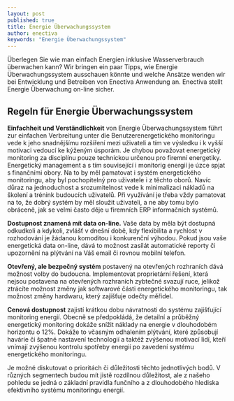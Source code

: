 ```yaml
---
layout: post
published: true
title: Energie Überwachungssystem
author: enectiva
keywords: "Energie Überwachungssystem"
---
```



Überlegen Sie wie man einfach Energien inklusive Wasserverbrauch überwachen kann? Wir bringen ein paar Tipps, wie Energie Überwachungssystem ausschauen könnte und welche Ansätze wenden wir bei Entwicklung und Betreiben von Enectiva Anwendung an. Enectiva stellt Energie Überwachung on-line sicher.
## Regeln für Energie Überwachungssystem
**Einfachheit und Verständlichkeit** von Energie Überwachungssystem führt zur einfachen Verbreitung unter die Benutzerenergetického monitoringu vede k jeho snadnějšímu rozšíření mezi uživateli a tím ve výsledku i k vyšší motivaci vedoucí ke kýženým úsporám. Je chybou považovat energetický monitoring za disciplínu pouze technickou určenou pro firemní energetiky. Energetický management a s tím související  i monitorig energií je úzce spjat s finančními obory. Na to by měl pamatovat i systém energetického monitoringu, aby byl pochopitelný pro uživatele i z těchto oborů. Navíc důraz na jednoduchost a srozumitelnost vede k minimalizaci nákladů na školení a trénink budoucích uživatelů. Při využívání je třeba vždy pamatovat na to, že dobrý systém by měl sloužit uživateli, a ne aby tomu bylo obráceně, jak se velmi často děje u firemních ERP informačních systémů.

**Dostupnost znamená mít data on-line.** Vaše data by měla být dostupná odkudkoli a kdykoli, zvlášť v dnešní době, kdy flexibilita a rychlost v rozhodování je žádanou komoditou i konkurenční výhodou. Pokud jsou vaše energetická data on-line, dává to možnost zasílát automatické reporty či upozornění na plýtvání na Váš email či rovnou mobilní telefon. 

**Otevřený, ale bezpečný systém** postavený na otevřených rozhraních dává možnost volby do budoucna. Implementovat proprietární řešení, která nejsou postavena na otevřených rozhraních zybtečné svazují ruce, jelikož ztrácíte možnost změny jak softwarové části energetického monitoringu, tak možnost změny hardwaru, který zajišťuje odečty měřidel.

**Cenová dostupnost** zajistí krátkou dobu návratnosti do systému zajišťující monitoring energií. Obecně se předpokládá, že detailní a průběžný energetický monitoring dokáže snížit náklady na energie v dlouhodobém horizontu o 12%. Dokáže to včasným odhalením plýtvání, které způsobují havárie či špatné nastavení technologií a taktéž zvýšenou motivací lidí, kteří vnímají zvýšenou kontrolu spotřeby energií po zavedení systému energetického monitoringu.

Je možné diskutovat o prioritách či důležitosti těchto jednotlivých bodů. V různých segmentech budou mít jistě rozdílnou důležitost, ale z našeho pohledu se jedná o základní pravidla funčního a z dlouhodobého hlediska efektivního systému monitoringu energií.



